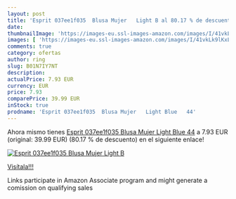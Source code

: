 ```yaml
---
layout: post
title: 'Esprit 037ee1f035  Blusa Mujer   Light B al 80.17 % de descuento'
date: 
thumbnailImage: 'https://images-eu.ssl-images-amazon.com/images/I/41vkLk9lKxL._SL200_.jpg'
images: [ 'https://images-eu.ssl-images-amazon.com/images/I/41vkLk9lKxL._SL200_.jpg' ]
comments: true
category: ofertas
author: ring
slug: B01N7IY7NT
description:
actualPrice: 7.93 EUR
currency: EUR
price: 7.93
comparePrice: 39.99 EUR
inStock: true
prodname: 'Esprit 037ee1f035  Blusa Mujer   Light Blue   44'
---
```


Ahora mismo tienes [Esprit 037ee1f035  Blusa Mujer   Light Blue   44](https://www.amazon.es/dp/B01N7IY7NT/?tag=tolees-21) a 7.93 EUR (original: 39.99 EUR) (80.17 %  de descuento) en el siguiente enlace!

[![Esprit 037ee1f035  Blusa Mujer   Light B](https://images-eu.ssl-images-amazon.com/images/I/41vkLk9lKxL._SL200_.jpg)](https://www.amazon.es/dp/B01N7IY7NT/?tag=tolees-21)

[Visítala!!!](https://www.amazon.es/dp/B01N7IY7NT/?tag=tolees-21)

Links participate in Amazon Associate program and might generate a comission on qualifying sales
